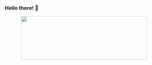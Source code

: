 ### Hello there! 🐺
<div align="center">
<img src="https://media.giphy.com/media/pVGsAWjzvXcZW4ZBTE/giphy.gif" width="400px" height="140px"></img>
</div>
